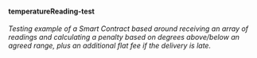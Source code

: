#### temperatureReading-test
*Testing example of a Smart Contract based around receiving an array of readings and calculating a penalty based on degrees above/below an agreed range, plus an additional flat fee if the delivery is late.*

